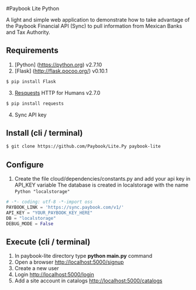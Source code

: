 #Paybook Lite Python

A light and simple web application to demonstrate how to take advantage of the Paybook Financial API (Sync) to pull information from Mexican Banks and Tax Authority.

## Requirements
1. [Python] (https://python.org) v2.7.10
2. [Flask] (http://flask.pocoo.org/) v0.10.1
```sh
$ pip install Flask
```

3. [Resquests](http://docs.python-requests.org/en/master/) HTTP for Humans v2.7.0
```sh
$ pip install requests
```

4. Sync API key

## Install (cli / terminal)

```sh
$ git clone https://github.com/Paybook/Lite.Py paybook-lite
```

## Configure
1. Create the file cloud/dependencies/constants.py and add your api key in API_KEY variable
   The database is created in localstorage with the name ```Python "localstorage"```
```Python
# -​*- coding: utf-8 -*​-import oss
PAYBOOK_LINK = 'https://sync.paybook.com/v1/'
API_KEY = "YOUR_PAYBOOK_KEY_HERE"
DB = "localstorage"
DEBUG_MODE = False
```

## Execute (cli / terminal)
1. In paybook-lite directory type **python main.py** command
2. Open a browser [http://localhost:5000/signup](http://localhost:5000/signup)
3. Create a new user
4. Login [http://localhost:5000/login](http://localhost:5000/login)
5. Add a site account in catalogs [http://localhost:5000/catalogs](http://localhost:5000/catalogs)
